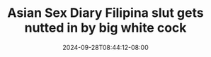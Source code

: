 --- 
title: "Asian Sex Diary Filipina slut gets nutted in by big white cock"
description: "download   Asian Sex Diary Filipina slut gets nutted in by big white cock yandex    "
date: 2024-09-28T08:44:12-08:00
file_code: "uj6t0k5odqx5"
draft: false
cover: "wa9c8eh2f7x828xk.jpg"
tags: ["Asian", "Sex", "Diary", "Filipina", "slut", "gets", "nutted", "big", "white", "cock", "bokep-indo", "bokep-viral", "bokep-ig"]
length: 831
fld_id: "1483167"
foldername: "Asian s3x diary Filipina"
categories: ["Asian s3x diary Filipina"]
views: 0
---